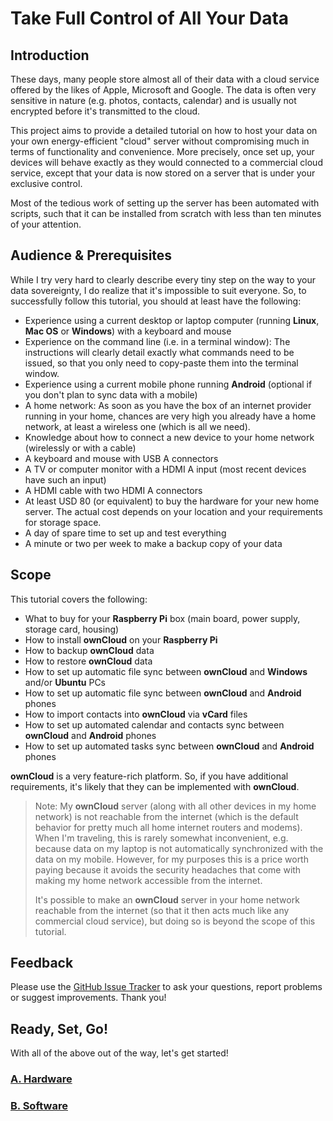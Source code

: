 # Take Full Control of All Your Data

## Introduction
These days, many people store almost all of their data with a cloud service offered by the likes of Apple, Microsoft and
Google. The data is often very sensitive in nature (e.g. photos, contacts, calendar) and is usually not encrypted before
it's transmitted to the cloud.

This project aims to provide a detailed tutorial on how to host your data on your own energy-efficient "cloud"
server without compromising much in terms of functionality and convenience. More precisely, once set up, your devices
will behave exactly as they would connected to a commercial cloud service, except that your data is now stored on a
server that is under your exclusive control.

Most of the tedious work of setting up the server has been automated with scripts, such that it can be installed from
scratch with less than ten minutes of your attention.

## Audience & Prerequisites
While I try very hard to clearly describe every tiny step on the way to your data sovereignty, I do realize that it's
impossible to suit everyone. So, to successfully follow this tutorial, you should at least have the following:
- Experience using a current desktop or laptop computer (running **Linux**, **Mac OS** or **Windows**) with a keyboard
  and mouse
- Experience on the command line (i.e. in a terminal window): The instructions will clearly detail exactly what commands
  need to be issued, so that you only need to copy-paste them into the terminal window.
- Experience using a current mobile phone running **Android** (optional if you don't plan to sync data with a mobile)
- A home network: As soon as you have the box of an internet provider running in your home, chances are very high you
  already have a home network, at least a wireless one (which is all we need).
- Knowledge about how to connect a new device to your home network (wirelessly or with a cable)
- A keyboard and mouse with USB A connectors
- A TV or computer monitor with a HDMI A input (most recent devices have such an input)
- A HDMI cable with two HDMI A connectors
- At least USD 80 (or equivalent) to buy the hardware for your new home server. The actual cost depends on your location
  and your requirements for storage space.
- A day of spare time to set up and test everything
- A minute or two per week to make a backup copy of your data

## Scope
This tutorial covers the following:
- What to buy for your **Raspberry Pi** box (main board, power supply, storage card, housing)
- How to install **ownCloud** on your **Raspberry Pi**
- How to backup **ownCloud** data
- How to restore **ownCloud** data
- How to set up automatic file sync between **ownCloud** and **Windows** and/or **Ubuntu** PCs
- How to set up automatic file sync between **ownCloud** and **Android** phones
- How to import contacts into **ownCloud** via **vCard** files
- How to set up automated calendar and contacts sync between **ownCloud** and **Android** phones
- How to set up automated tasks sync between **ownCloud** and **Android** phones

**ownCloud** is a very feature-rich platform. So, if you have additional requirements, it's likely that they can be
implemented with **ownCloud**.

> Note: My **ownCloud** server (along with all other devices in my home network) is not reachable from the internet
> (which is the default behavior for pretty much all home internet routers and modems). When I'm traveling, this is
> rarely somewhat inconvenient, e.g. because data on my laptop is not automatically synchronized with the data on my
> mobile. However, for my purposes this is a price worth paying because it avoids the security headaches that come
> with making my home network accessible from the internet.
>
> It's possible to make an **ownCloud** server in your home network reachable from the internet (so that it then acts
> much like any commercial cloud service), but doing so is beyond the scope of this tutorial.

## Feedback
Please use the [GitHub Issue Tracker](https://github.com/andreashuber69/owncloud/issues) to ask your questions, report
problems or suggest improvements. Thank you!

## Ready, Set, Go!
With all of the above out of the way, let's get started!

### [A. Hardware](doc/hardware.md)

### [B. Software](doc/install-owncloud.md)
